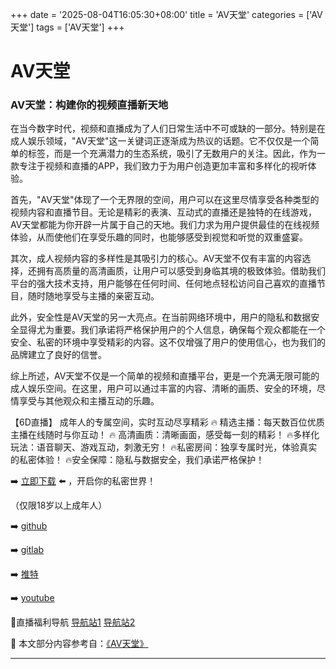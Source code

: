 +++
date = '2025-08-04T16:05:30+08:00'
title = 'AV天堂'
categories = ['AV天堂']
tags = ['AV天堂']
+++

# AV天堂

### AV天堂：构建你的视频直播新天地

在当今数字时代，视频和直播成为了人们日常生活中不可或缺的一部分。特别是在成人娱乐领域，"AV天堂"这一关键词正逐渐成为热议的话题。它不仅仅是一个简单的标签，而是一个充满潜力的生态系统，吸引了无数用户的关注。因此，作为一款专注于视频和直播的APP，我们致力于为用户创造更加丰富和多样化的视听体验。

首先，"AV天堂"体现了一个无界限的空间，用户可以在这里尽情享受各种类型的视频内容和直播节目。无论是精彩的表演、互动式的直播还是独特的在线游戏，AV天堂都能为你开辟一片属于自己的天地。我们力求为用户提供最佳的在线视频体验，从而使他们在享受乐趣的同时，也能够感受到视觉和听觉的双重盛宴。

其次，成人视频内容的多样性是其吸引力的核心。AV天堂不仅有丰富的内容选择，还拥有高质量的高清画质，让用户可以感受到身临其境的极致体验。借助我们平台的强大技术支持，用户能够在任何时间、任何地点轻松访问自己喜欢的直播节目，随时随地享受与主播的亲密互动。

此外，安全性是AV天堂的另一大亮点。在当前网络环境中，用户的隐私和数据安全显得尤为重要。我们承诺将严格保护用户的个人信息，确保每个观众都能在一个安全、私密的环境中享受精彩的内容。这不仅增强了用户的使用信心，也为我们的品牌建立了良好的信誉。

综上所述，AV天堂不仅是一个简单的视频和直播平台，更是一个充满无限可能的成人娱乐空间。在这里，用户可以通过丰富的内容、清晰的画质、安全的环境，尽情享受与其他观众和主播互动的乐趣。

【6D直播】
成年人的专属空间，实时互动尽享精彩
🔥 精选主播：每天数百位优质主播在线随时与你互动！
🔥 高清画质：清晰画面，感受每一刻的精彩！
🔥多样化玩法：语音聊天、游戏互动，刺激无穷！
🔥私密房间：独享专属时光，体验真实的私密体验！
🔥安全保障：隐私与数据安全，我们承诺严格保护！

➡️ [立即下载](https://down123.s3.ap-east-1.amazonaws.com/down/down.html?channelCode=blog) ⬅️ ，开启你的私密世界！

（仅限18岁以上成年人）

➡️ [github](https://aldult-live.github.io/)

➡️ [gitlab](https://seo-09598d.gitlab.io/)

➡️ [推特](https://x.com/wegame33)

➡️ [youtube](https://www.youtube.com/@6Dlive)

🔞直播福利导航   [导航站1](https://webstack-86085a.gitlab.io/) [导航站2](https://onlygit123-2.github.io/)


📘 本文部分内容参考自：[《AV天堂》](https://github.com/liveshow123321/tvshow)

---
